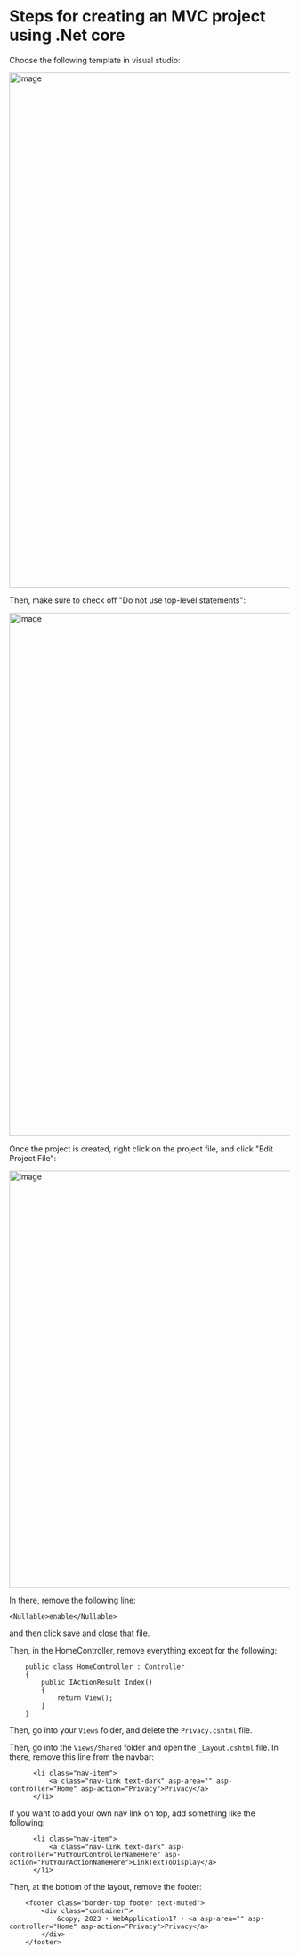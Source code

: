 # Steps for creating an MVC project using .Net core

Choose the following template in visual studio:

<img width="924" alt="image" src="https://user-images.githubusercontent.com/126539919/224893781-6bb112f9-fbc4-46b9-b8d8-122aa0bc1dd1.png">

Then, make sure to check off "Do not use top-level statements":

<img width="939" alt="image" src="https://user-images.githubusercontent.com/126539919/224893865-ac9da355-0bf6-4cdc-b633-20fb3815c415.png">

Once the project is created, right click on the project file, and click "Edit Project File":

<img width="748" alt="image" src="https://user-images.githubusercontent.com/126539919/224893969-1c90cbe3-e7be-4716-a4f7-8be635b02af6.png">

In there, remove the following line:

```
<Nullable>enable</Nullable>
```

and then click save and close that file.

Then, in the HomeController, remove everything except for the following:


```
    public class HomeController : Controller
    {
        public IActionResult Index()
        {
            return View();
        }
    }
```

Then, go into your `Views` folder, and delete the `Privacy.cshtml` file.

Then, go into the `Views/Shared` folder and open the `_Layout.cshtml` file. In there, remove this line from the navbar:

```
      <li class="nav-item">
          <a class="nav-link text-dark" asp-area="" asp-controller="Home" asp-action="Privacy">Privacy</a>
      </li>
```

If you want to add your own nav link on top, add something like the following:

```
      <li class="nav-item">
          <a class="nav-link text-dark" asp-controller="PutYourControllerNameHere" asp-action="PutYourActionNameHere">LinkTextToDisplay</a>
      </li>
```

Then, at the bottom of the layout, remove the footer:

```
    <footer class="border-top footer text-muted">
        <div class="container">
            &copy; 2023 - WebApplication17 - <a asp-area="" asp-controller="Home" asp-action="Privacy">Privacy</a>
        </div>
    </footer>
```    


